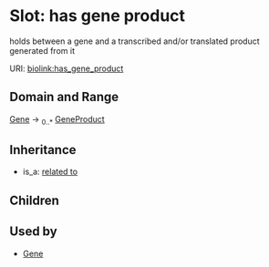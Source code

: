 # Slot: has gene product


holds between a gene and a transcribed and/or translated product generated from it

URI: [biolink:has_gene_product](https://w3id.org/biolink/vocab/has_gene_product)
## Domain and Range

[Gene](Gene.md) ->  <sub>0..*</sub> [GeneProduct](GeneProduct.md)
## Inheritance

 *  is_a: [related to](related_to.md)
## Children

## Used by

 * [Gene](Gene.md)
